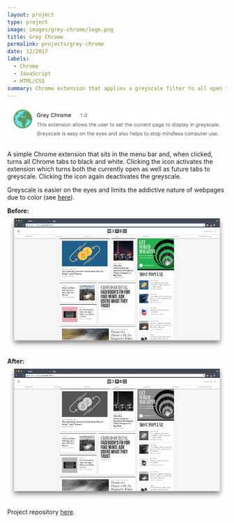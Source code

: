 ```yaml
---
layout: project
type: project
image: images/grey-chrome/logo.png
title: Grey Chrome
permalink: projects/grey-chrome
date: 12/2017
labels:
  - Chrome
  - JavaScript
  - HTML/CSS
summary: Chrome extension that applies a greyscale filter to all open tabs to improve readability and curb mindless Internet use.
---
```

<a href="https://github.com/will-hodge/grey-chrome">
  <img class="ui large rounded image " src="../images/grey-chrome/desc.png">
</a>

A simple Chrome extension that sits in the menu bar and, when clicked, turns all Chrome tabs to black and white. Clicking the icon activates the extension which turns both the currently open as well as future tabs to greyscale. Clicking the icon again deactivates the greyscale.

Greyscale is easier on the eyes and limits the addictive nature of webpages due to color (see [here](http://www.tristanharris.com/2016/05/how-technology-hijacks-peoples-minds%E2%80%8A-%E2%80%8Afrom-a-magician-and-googles-design-ethicist/)).

**Before:**
<img class="ui large rounded image " src="../images/grey-chrome/inactive.png">

**After:**
<img class="ui large rounded image " src="../images/grey-chrome/active.png">

<i class="large github icon "></i>Project repository <a href="https://github.com/will-hodge/grey-chrome">here</a>.
